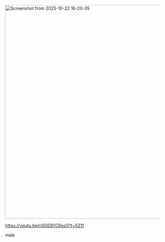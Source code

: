 <img width="1350" height="693" alt="Screenshot from 2025-10-22 16-20-35" src="https://github.com/user-attachments/assets/fade483b-d820-4018-b132-ce65f5654824" />

https://youtu.be/nSODB1CRez0?t=5211

male

